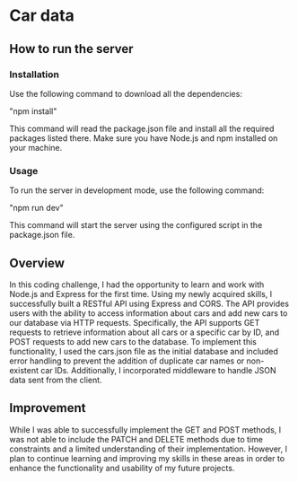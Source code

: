 # Car data

## How to run the server

### Installation

Use the following command to download all the dependencies:

"npm install"

This command will read the package.json file and install all the required packages listed there. Make sure you have Node.js and npm installed on your machine.

### Usage

To run the server in development mode, use the following command:

"npm run dev"

This command will start the server using the configured script in the package.json file. 

## Overview
In this coding challenge, I had the opportunity to learn and work with Node.js and Express for the first time. 
Using my newly acquired skills, I successfully built a RESTful API using Express and CORS. The API provides users with the ability to access information about cars and add new cars to our database via HTTP requests. Specifically, the API supports GET requests to retrieve information about all cars or a specific car by ID, and POST requests to add new cars to the database.
To implement this functionality, I used the cars.json file as the initial database and included error handling to prevent the addition of duplicate car names or non-existent car IDs. Additionally, I incorporated middleware to handle JSON data sent from the client.

## Improvement 

While I was able to successfully implement the GET and POST methods, I was not able to include the PATCH and DELETE methods due to time constraints and a limited understanding of their implementation. However, I plan to continue learning and improving my skills in these areas in order to enhance the functionality and usability of my future projects.


